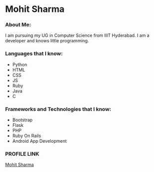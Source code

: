 # Mohit Sharma

### About Me:
 
I am pursuing my UG in Computer Science from IIIT Hyderabad. I am a developer and knows little programming.

### Languages that I know:
- Python
- HTML
- CSS
- JS
- Ruby
- Java
- C 

### Frameworks and Technologies that I know:
- Bootstrap
- Flask
- PHP
- Ruby On Rails
- Android App Development

### PROFILE LINK
[Mohit Sharma](https://github.com/sharmamohit123/)
